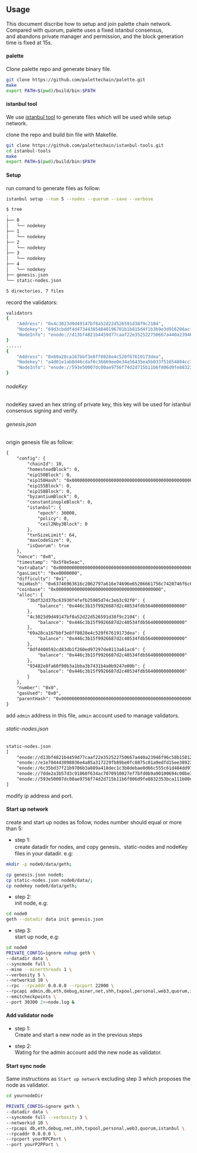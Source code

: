
## Usage
This document discribe how to setup and join palette chain network.<br>
Compared with quorum, palette uses a fixed istanbul consensus, <br>
and abandons private manager and permission, and the block generation <br>
time is fixed at 15s.

#### palette
Clone palette repo and generate binary file.
```bash
git clone https://github.com/palettechain/palette.git
make
export PATH=$(pwd)/build/bin:$PATH
```

#### istanbul tool
We use [istanbul tool](https://github.com/palettechain/istanbul-tools) to generate files which will be used while setup network.

clone the repo and build bin file with Makefile.
```bash
git clone https://github.com/palettechain/istanbul-tools.git
cd istanbul-tools
make
export PATH=$(pwd)/build/bin:$PATH
```

#### Setup
run comand to generate files as follow:
```bash
istanbul setup --num 5 --nodes --quorum --save --verbose
```
```dtd
$ tree
.
├── 0
│   └── nodekey
├── 1
│   └── nodekey
├── 2
│   └── nodekey
├── 3
│   └── nodekey
├── 4
│   └── nodekey
├── genesis.json
└── static-nodes.json

5 directories, 7 files
```

record the validators:
```bash
validators
{
	"Address": "0x4c3023d9d49147bf8a52d22d526591d38f9c2104",
	"Nodekey": "69d3cbddf4d473443854840196701b1b815d4f1b3b9e3d916206acf9f6fbd9d6",
	"NodeInfo": "enode://d13bf4821b4459d77caaf22e352522750667a440a23946f96c58b150127c0313c228224003016f8c84adbf88576e46b3504ffd9f4f9d84a3de5958ec3d4067f4@0.0.0.0:30303?discport=0"
}
......
{
	"Address": "0x69a28ca167bbf3e8ff8028e4c520f67619173dea",
	"Nodekey": "a4d01e1ab0d46cdaf6c36669ee0e34a56435ea5b033f51654804cc76b5c6f2ad",
	"NodeInfo": "enode://593e50007dc00ae9756f74d2d715b11b6f806d9fe8832353bca111b00cbed42ebc38fcc2a3e382c9f28f0fda6dc304633b050855950c21687b2d4cbff11792c0@0.0.0.0:30303?discport=0"
}
```

###### nodeKey 
nodeKey saved an hex string of private key, this key will be used for istanbul consensus signing and verify.

###### genesis.json
origin genesis file as follow:
```dtd
{
    "config": {
        "chainId": 10,
        "homesteadBlock": 0,
        "eip150Block": 0,
        "eip150Hash": "0x0000000000000000000000000000000000000000000000000000000000000000",
        "eip155Block": 0,
        "eip158Block": 0,
        "byzantiumBlock": 0,
        "constantinopleBlock": 0,
        "istanbul": {
            "epoch": 30000,
            "policy": 0,
            "ceil2Nby3Block": 0
        },
        "txnSizeLimit": 64,
        "maxCodeSize": 0,
        "isQuorum": true
    },
    "nonce": "0x0",
    "timestamp": "0x5f8e5eac",
    "extraData": "0x0000000000000000000000000000000000000000000000000000000000000000f8aff869944c3023d9d49147bf8a52d22d526591d38f9c2104948dfd400592cd83db1f260ed97297de8113a61ac6943bdf32d37bc63930f4fefb25905d74c3eb3c92f09493482e8fa60f90b3a1bba3b7431b4a0b9247e00b9469a28ca167bbf3e8ff8028e4c520f67619173deab8410000000000000000000000000000000000000000000000000000000000000000000000000000000000000000000000000000000000000000000000000000000000c0",
    "gasLimit": "0xe0000000",
    "difficulty": "0x1",
    "mixHash": "0x63746963616c2062797a616e74696e65206661756c7420746f6c6572616e6365",
    "coinbase": "0x0000000000000000000000000000000000000000",
    "alloc": {
        "3bdf32d37bc63930f4fefb25905d74c3eb3c92f0": {
            "balance": "0x446c3b15f9926687d2c40534fdb564000000000000"
        },
        "4c3023d9d49147bf8a52d22d526591d38f9c2104": {
            "balance": "0x446c3b15f9926687d2c40534fdb564000000000000"
        },
        "69a28ca167bbf3e8ff8028e4c520f67619173dea": {
            "balance": "0x446c3b15f9926687d2c40534fdb564000000000000"
        },
        "8dfd400592cd83db1f260ed97297de8113a61ac6": {
            "balance": "0x446c3b15f9926687d2c40534fdb564000000000000"
        },
        "93482e8fa60f90b3a1bba3b7431b4a0b9247e00b": {
            "balance": "0x446c3b15f9926687d2c40534fdb564000000000000"
        }
    },
    "number": "0x0",
    "gasUsed": "0x0",
    "parentHash": "0x0000000000000000000000000000000000000000000000000000000000000000"
}
```

add `admin` address in this file, `admin` account used to manage validators.

###### static-nodes.json
```dtd
static-nodes.json
[
	"enode://d13bf4821b4459d77caaf22e352522750667a440a23946f96c58b150127c0313c228224003016f8c84adbf88576e46b3504ffd9f4f9d84a3de5958ec3d4067f4@0.0.0.0:30303?discport=0",
	"enode://e1e704443098036e4a85a317229fb89be0fc8875c01a9edfd15ee38923f960bdcde565bb9b1d9ae7ea85f677fc9fdc0d13e019690ff3bc7ee39a3453985073cf@0.0.0.0:30303?discport=0",
	"enode://6c35bd37f21b9706b3a889a418dec1c3b8debae0d66c555c61d484dd97a4ab8645cabb703a790ba1c220558788c620b913dd05c2e96aafdbe3b9096f421dcded@0.0.0.0:30303?discport=0",
	"enode://7dde2a3b57d3c91860f634ac7070910027ef7bfd0b9a90100694c00be3b92d8dbf62dfb550d11005ed6c7b718fcee1015e3e07178a42fdec8001ba24f7d4b5ec@0.0.0.0:30303?discport=0",
	"enode://593e50007dc00ae9756f74d2d715b11b6f806d9fe8832353bca111b00cbed42ebc38fcc2a3e382c9f28f0fda6dc304633b050855950c21687b2d4cbff11792c0@0.0.0.0:30303?discport=0"
]
```
modify ip address and port.

#### Start up network
create and start up nodes as follow, nodes number should equal or more than 5:
* step 1: <br>
create datadir for nodes, and copy genesis、static-nodes and nodeKey files in your datadir. e.g:
```bash
mkdir -p node0/data/geth;

cp genesis.json node0;
cp static-nodes.json node0/data/;
cp nodekey node0/data/geth;
```
* step 2: <br>
init node, e.g:
```bash
cd node0
geth --datadir data init genesis.json
```

* step 3: <br>
start up node, e.g:
```bash
cd node0
PRIVATE_CONFIG=ignore nohup geth \
--datadir data \
--syncmode full \
--mine --minerthreads 1 \
--verbosity 5 \
--networkid 10 \
--rpc --rpcaddr 0.0.0.0 --rpcport 22000 \
--rpcapi admin,db,eth,debug,miner,net,shh,txpool,personal,web3,quorum,istanbul \
--emitcheckpoints \
--port 30300 2>>node.log &
```

#### Add validator node
* step 1: <br>
Create and start a new node as in the previous steps

* step 2: <br>
Wating for the admin account add the new node as validator.

#### Start sync node
Same instructions as `Start up network` excluding step 3 which proposes the node as validator.

```bash
cd yournodeDir

PRIVATE_CONFIG=ignore geth \
--datadir data \
--syncmode full --verbosity 3 \
--networkid 10 \
--rpcapi db,eth,debug,net,shh,txpool,personal,web3,quorum,istanbul \
--rpcaddr 0.0.0.0 \
--rpcport yourRPCPort \
--port yourP2PPort \
```
